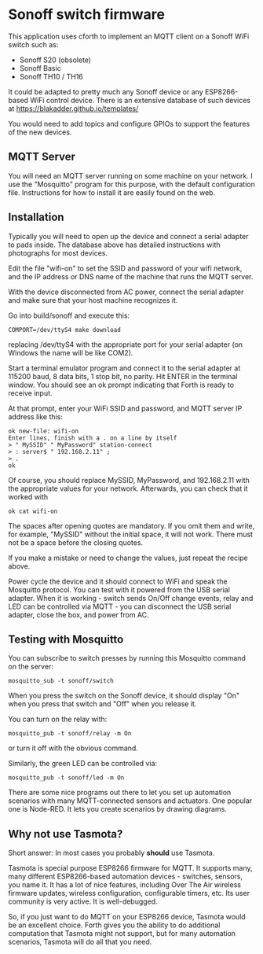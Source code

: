 # Sonoff switch firmware

This application uses cforth to implement an MQTT
client on a Sonoff WiFi switch such as:

- Sonoff S20 (obsolete)
- Sonoff Basic
- Sonoff TH10 / TH16

It could be adapted to pretty much any Sonoff device
or any ESP8266-based WiFi control device.  There is
an extensive database of such devices at 
https://blakadder.github.io/templates/

You would need to add topics and configure GPIOs
to support the features of the new devices.

## MQTT Server

You will need an MQTT server running on some machine
on your network.  I use the "Mosquitto" program for
this purpose, with the default configuration file.
Instructions for how to install it are easily found
on the web.

## Installation

Typically you will need to open up the device and
connect a serial adapter to pads inside.  The database
above has detailed instructions with photographs for
most devices.

Edit the file "wifi-on" to set the SSID and password
of your wifi network, and the IP address or DNS name
of the machine that runs the MQTT server.

With the device disconnected from AC power,
connect the serial adapter and make sure that your
host machine recognizes it.

Go into build/sonoff and execute this:

```COMPORT=/dev/ttyS4 make download```

replacing /dev/ttyS4 with the appropriate port for
your serial adapter (on Windows the name will be
like COM2).

Start a terminal emulator program and connect it
to the serial adapter at 115200 baud, 8 data bits,
1 stop bit, no parity.  Hit ENTER in the terminal
window.  You should see an ok prompt indicating
that Forth is ready to receive input.

At that prompt, enter your WiFi SSID and password,
and MQTT server IP address like this:

```
ok new-file: wifi-on
Enter lines, finish with a . on a line by itself
> " MySSID" " MyPassword" station-connect
> : server$ " 192.168.2.11" ;
> .
ok
```

Of course, you should replace MySSID, MyPassword,
and 192.168.2.11 with the appropriate values for
your network.  Afterwards, you can check that it
worked with

```ok cat wifi-on```

The spaces after opening quotes are mandatory.  If
you omit them and write, for example, "MySSID" without
the initial space, it will not work.  There must not
be a space before the closing quotes.

If you make a mistake or need to change the values,
just repeat the recipe above.

Power cycle the device and it should connect to WiFi
and speak the Mosquitto protocol.  You can test with it powered
from the USB serial adapter.  When it is working - switch sends
On/Off change events, relay and LED can be controlled via MQTT -
you can disconnect the USB serial adapter, close the box, and
power from AC.

## Testing with Mosquitto

You can subscribe to switch presses by running this
Mosquitto command on the server:

```mosquitto_sub -t sonoff/switch```

When you press the switch on the Sonoff device, it
should display "On" when you press that switch and
"Off" when you release it.

You can turn on the relay with:

```mosquitto_pub -t sonoff/relay -m On```
  
or turn it off with the obvious command.

Similarly, the green LED can be controlled via:

```mosquitto_pub -t sonoff/led -m On```

There are some nice programs out there to let you
set up automation scenarios with many MQTT-connected
sensors and actuators.  One popular one is Node-RED.
It lets you create scenarios by drawing diagrams.

## Why not use Tasmota?

Short answer: In most cases you probably **should** use Tasmota.

Tasmota is special purpose ESP8266 firmware for MQTT.
It supports many, many different ESP8266-based automation
devices - switches, sensors, you name it.
It has a lot of nice features, including Over The Air
wireless firmware updates, wireless configuration,
configurable timers, etc.  Its user community is very
active.  It is well-debugged.

So, if you just want to do MQTT on your ESP8266 device,
Tasmota would be an excellent choice.  Forth gives you
the ability to do additional computation that Tasmota
might not support, but for many automation scenarios,
Tasmota will do all that you need.

